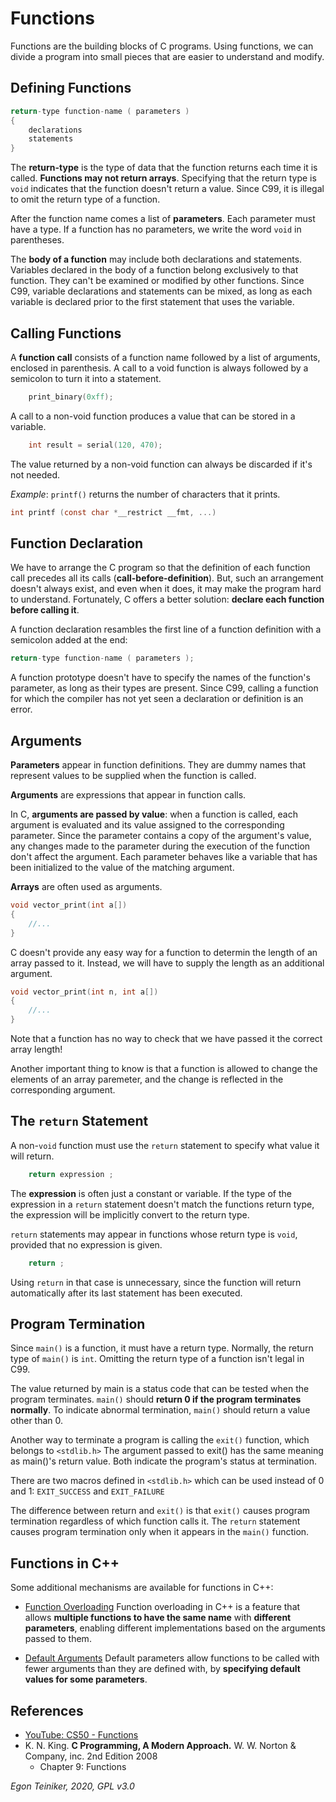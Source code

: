 # Functions

Functions are the building blocks of C programs.
Using functions, we can divide a program into small pieces that are easier to understand and modify.

## Defining Functions 

```C
return-type function-name ( parameters )
{
    declarations
    statements
}
```

The **return-type** is the type of data that the function returns each time it is called.
**Functions may not return arrays**.
Specifying that the return type is `void` indicates that the function doesn't return a value.
Since C99, it is illegal to omit the return type of a function.

After the function name comes a list of **parameters**. Each parameter must have a type.
If a function has no parameters, we write the word `void` in parentheses.

The **body of a function** may include both declarations and statements.
Variables declared in the body of a function belong exclusively to that function. They can't be examined
or modified by other functions.
Since C99, variable declarations and statements can be mixed, as long as each variable is
declared prior to the first statement that uses the variable.

## Calling Functions
A **function call** consists of a function name followed by a list of arguments, enclosed in parenthesis.
A call to a void function is always followed by a semicolon to turn it into a statement.
```C
    print_binary(0xff);
```

A call to a non-void function produces a value that can be stored in a variable.
```C
    int result = serial(120, 470);
```

The value returned by a non-void function can always be discarded if it's not needed.

_Example_: `printf()` returns the number of characters that it prints.
```C
int printf (const char *__restrict __fmt, ...)
```

## Function Declaration

We have to arrange the C program so that the definition of each function call precedes all its calls
(**call-before-definition**). 
But, such an arrangement doesn't always exist, and even when it does, it may make the program 
hard to understand.
Fortunately, C offers a better solution: **declare each function before calling it**.

A function declaration resambles the first line of a function definition with a semicolon added at the end:
```C
return-type function-name ( parameters );
``` 
A function prototype doesn't have to specify the names of the function's parameter, as long as their
types are present.
Since C99, calling a function for which the compiler has not yet seen a declaration or definition is an error.

## Arguments

**Parameters** appear in function definitions. They are dummy names that represent values to be supplied when 
the function is called.

**Arguments** are expressions that appear in function calls. 

In C, **arguments are passed by value**: when a function is called, each argument is evaluated and its value assigned 
to the corresponding parameter.
Since the parameter contains a copy of the argument's value, any changes made to the parameter during the
execution of the function don't affect the argument.
Each parameter behaves like a variable that has been initialized to the value of the matching argument.

**Arrays** are often used as arguments.
```C
void vector_print(int a[])
{
    //...
}
``` 
C doesn't provide any easy way for a function to determin the length of an array passed to it.
Instead, we will have to supply the length as an additional argument.
```C
void vector_print(int n, int a[])
{
    //...
}
``` 
Note that a function has no way to check that we have passed it the correct array length!

Another important thing to know is that a function is allowed to change the elements of an array paremeter, and the 
change is reflected in the corresponding argument.


## The `return` Statement

A non-`void` function must use the `return` statement to specify what value it will return.
```C
    return expression ;
``` 
The **expression** is often just a constant or variable.
If the type of the expression in a `return` statement doesn't match the functions return type, the expression will be 
implicitly convert to the return type.

`return` statements may appear in functions whose return type is `void`, provided that no expression is given.
```C
    return ;
``` 
Using `return` in that case is unnecessary, since the function will return automatically after its last statement 
has been executed.

## Program Termination
Since `main()` is a function, it must have a return type.
Normally, the return type of `main()` is `int`.
Omitting the return type of a function isn't legal in C99.

The value returned by main is a status code that can be tested when the program terminates.
`main()` should **return 0 if the program terminates normally**.
To indicate abnormal termination, `main()` should return a value other than 0.

Another way to terminate a program is calling the `exit()` function, which belongs to `<stdlib.h>`
The argument passed to exit() has the same meaning as main()'s return value.
Both indicate the program's status at termination.

There are two macros defined in `<stdlib.h>` which can be used instead of 0 and 1: `EXIT_SUCCESS` and `EXIT_FAILURE`

The difference between return and `exit()` is that `exit()` causes program termination regardless of which function 
calls it. The `return` statement causes program termination only when it appears in the `main()` function.


## Functions in C++

Some additional mechanisms are available for functions in C++:

* [Function Overloading](../../../programming-c++/basics/first-steps/function-overloading/)
    Function overloading in C++ is a feature that allows **multiple functions to have the same name** 
    with **different parameters**, enabling different implementations based on the arguments passed 
    to them.

* [Default Arguments](../../../programming-c++/basics/first-steps/default-arguments/)
    Default parameters allow functions to be called with fewer arguments than they are defined with, 
    by **specifying default values for some parameters**.

## References
* [YouTube: CS50 - Functions ](https://youtu.be/n1glFqt3g38)
* K. N. King. **C Programming, A Modern Approach.** W. W. Norton & Company, inc. 2nd Edition 2008
  * Chapter 9: Functions
 
*Egon Teiniker, 2020, GPL v3.0* 
